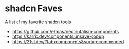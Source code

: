 # shadcn Faves

A list of my favorite shadcn tools
- https://github.com/ekmas/neobrutalism-components
- https://karrix.dev/components/unsave-popup
- https://21st.dev/?tab=components&sort=recommended
